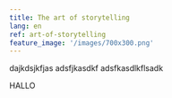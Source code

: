 ```yaml
---
title: The art of storytelling
lang: en
ref: art-of-storytelling
feature_image: '/images/700x300.png'
---
```


dajkdsjkfjas
adsfjkasdkf
adsfkasdlkflsadk

HALLO
